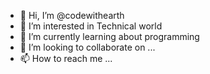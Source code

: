 - 👋 Hi, I’m @codewithearth
- 👀 I’m interested in Technical world
- 🌱 I’m currently learning about programming
- 💞️ I’m looking to collaborate on ...
- 📫 How to reach me ...

<!---
codewithearth/codewithearth is a ✨ special ✨ repository because its `README.md` (this file) appears on your GitHub profile.
You can click the Preview link to take a look at your changes.
--->
